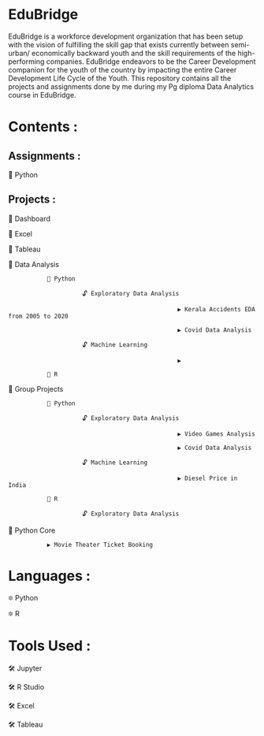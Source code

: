 # EduBridge
EduBridge is a workforce development organization that has been setup with the vision of fulfilling the skill gap that exists currently between semi-urban/ economically backward youth and the skill requirements of the high-performing companies. EduBridge endeavors to be the Career Development companion for the youth of the country by impacting the entire Career Development Life Cycle of the Youth.
This repository contains all the projects and assignments done by me during my Pg diploma Data Analytics course in EduBridge.

# Contents :

## Assignments :

  🔅 Python
  
## Projects :
  🔆 Dashboard
  
  📁 Excel
               
  📁 Tableau
  
  🔆 Data Analysis
  
               📁 Python
               
                         🔓 Exploratory Data Analysis  
                         
                                                    ▶ Kerala Accidents EDA from 2005 to 2020
                                     
                                                    ▶ Covid Data Analysis
                         
                         🔓 Machine Learning
                                 
                                                    ▶  
               
               📁 R
  
  🔆 Group Projects
  
               📁 Python
               
                         🔓 Exploratory Data Analysis  
                         
                                                    ▶ Video Games Analysis
                                     
                                                    ▶ Covid Data Analysis
                         
                         🔓 Machine Learning
                                 
                                                    ▶ Diesel Price in India
               
               📁 R   
               
                         🔓 Exploratory Data Analysis
  
  🔆 Python Core
               
               ▶ Movie Theater Ticket Booking
                
  
  
# Languages :

  🔯 Python
  
  🔯 R
  
# Tools Used :

  🛠 Jupyter
  
  🛠 R Studio
  
  🛠 Excel
  
  🛠 Tableau 
            
